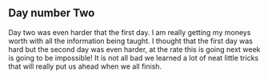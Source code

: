 ## Day number Two

Day two was even harder that the first day. I am really getting my moneys worth with all the information being taught. I thought that the first day was hard but the second day was even harder, at the rate this is going next week is going to be impossible! It is not all bad we learned a lot of neat little tricks that will really put us ahead when we all finish. 
